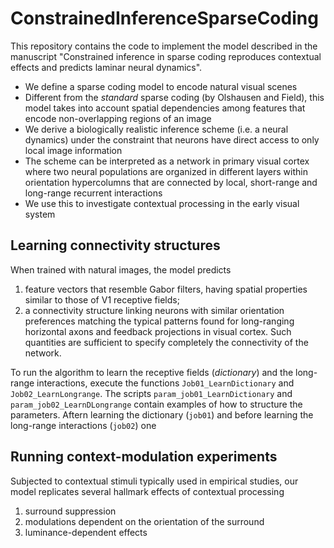 # ConstrainedInferenceSparseCoding
This repository contains the code to implement the model described in the manuscript "Constrained inference in sparse coding reproduces contextual effects and predicts laminar neural dynamics".

- We define a sparse coding model to encode natural visual scenes
- Different from the _standard_ sparse coding (by Olshausen and Field), this model takes into account spatial dependencies among features that encode non-overlapping regions of an image
- We derive a biologically realistic inference scheme (i.e. a neural dynamics) under the constraint that neurons have direct access to only local image information
- The scheme can be interpreted as a network in primary visual cortex where two neural populations are organized in different layers within orientation hypercolumns that are connected by local, short-range and long-range recurrent interactions
- We use this to investigate contextual processing in the early visual system

## Learning connectivity structures 
When trained with natural images, the model predicts
1) feature vectors that resemble Gabor filters, having spatial properties similar to those of V1 receptive fields;
2) a connectivity structure linking neurons with similar orientation preferences matching the typical patterns found for long-ranging horizontal axons and feedback projections in visual cortex.
Such quantities are sufficient to specify completely the connectivity of the network.

To run the algorithm to learn the receptive fields (_dictionary_) and the long-range interactions, execute the functions ```Job01_LearnDictionary``` and ```Job02_LearnLongrange```. The scripts ```param_job01_LearnDictionary``` and ```param_job02_LearnDLongrange``` contain examples of how to structure the parameters.
Aftern learning the dictionary (```job01```) and before learning the long-range interactions (```job02```) one 

## Running context-modulation experiments
Subjected to contextual stimuli typically used in empirical studies, our model replicates several hallmark effects of
contextual processing
1) surround suppression
2) modulations dependent on the orientation of the surround
3) luminance-dependent effects
